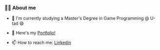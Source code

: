 ### 🐱‍💻 About me 

<!--
**puentemonte/puentemonte** is a ✨ _special_ ✨ repository because its `README.md` (this file) appears on your GitHub profile.

Here are some ideas to get you started:

- 👯 I’m looking to collaborate on ...
- 🤔 I’m looking for help with ...
- 💬 Ask me about ...
- ⚡ Fun fact: ...

- 🔭 I’m currently working on ...
  - 
- 😄 Pronouns: He / Him
-->

- 🌱 I'm currently studying a Master's Degree in Game Programming @ U-tad 😄

- 🔭 Here's my [Portfolio!](https://puentemonte.github.io/)

- 📫 How to reach me: [Linkedin](https://www.linkedin.com/in/erik-zubimendi/) 
